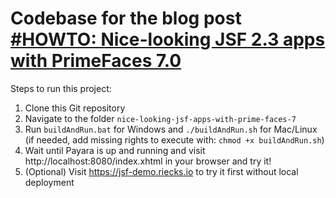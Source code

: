 # Codebase for the blog post [#HOWTO: Nice-looking JSF 2.3 apps with PrimeFaces 7.0](https://rieckpil.de/howto-create-nice-looking-jsf-2-3-applications-with-primefaces-7-0)

Steps to run this project:

1. Clone this Git repository
2. Navigate to the folder `nice-looking-jsf-apps-with-prime-faces-7`
3. Run `buildAndRun.bat` for Windows and `./buildAndRun.sh` for Mac/Linux (if needed, add missing rights to execute with: `chmod +x buildAndRun.sh`)
4. Wait until Payara is up and running and visit http://localhost:8080/index.xhtml in your browser and try it!
5. (Optional) Visit https://jsf-demo.riecks.io to try it first without local deployment